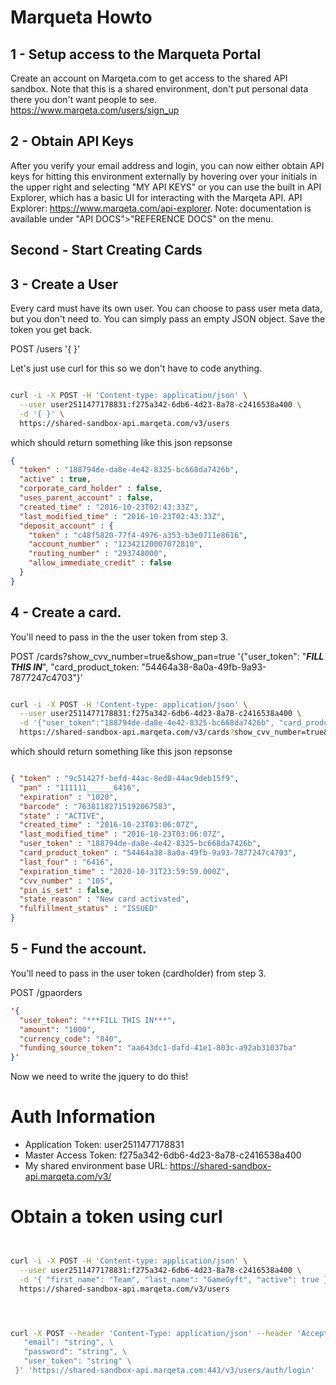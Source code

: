 # Marqueta Howto



## 1 - Setup access to the Marqueta Portal 
Create an account on Marqeta.com to get access to the shared API sandbox. Note that this is a shared environment, don't put personal data there you don't want people to see. https://www.marqeta.com/users/sign_up


## 2 - Obtain API Keys
After you verify your email address and login, you can now either obtain API keys for hitting this environment externally by hovering over your initials in the upper right and selecting "MY API KEYS" or you can use the built in API Explorer, which has a basic UI for interacting with the Marqeta API. API Explorer: https://www.marqeta.com/api-explorer. Note: documentation is available under "API DOCS">"REFERENCE DOCS" on the menu.




## Second - Start Creating Cards

## 3 - Create a User
Every card must have its own user. You can choose to pass user meta data, but you don't need to. You can simply pass an empty JSON object. Save the token you get back. 

POST /users '{ }'


Let's just use curl for this so we don't have to code anything.

```bash

curl -i -X POST -H 'Content-type: application/json' \
  --user user2511477178831:f275a342-6db6-4d23-8a78-c2416538a400 \
  -d '{ }' \
  https://shared-sandbox-api.marqeta.com/v3/users

```
which should return something like this json repsonse 

```json
{
  "token" : "188794de-da8e-4e42-8325-bc668da7426b",
  "active" : true,
  "corporate_card_holder" : false,
  "uses_parent_account" : false,
  "created_time" : "2016-10-23T02:43:33Z",
  "last_modified_time" : "2016-10-23T02:43:33Z",
  "deposit_account" : {
    "token" : "c48f5820-77f4-4976-a353-b3e0711e8616",
    "account_number" : "12342120007072810",
    "routing_number" : "293748000",
    "allow_immediate_credit" : false
  }
}
```




## 4 - Create a card. 
You'll need to pass in the the user token from step 3.

POST /cards?show_cvv_number=true&show_pan=true
'{"user_token": "***FILL THIS IN***",
  "card_product_token: "54464a38-8a0a-49fb-9a93-7877247c4703"}'


```bash

curl -i -X POST -H 'Content-type: application/json' \
  --user user2511477178831:f275a342-6db6-4d23-8a78-c2416538a400 \
  -d '{"user_token":"188794de-da8e-4e42-8325-bc668da7426b", "card_product_token": "54464a38-8a0a-49fb-9a93-7877247c4703"}' \
  https://shared-sandbox-api.marqeta.com/v3/cards?show_cvv_number=true&show_pan=true

```
which should return something like this json repsonse 

```json

{ "token" : "9c51427f-befd-44ac-8ed0-44ac9deb15f9",
  "pan" : "111111______6416",
  "expiration" : "1020",
  "barcode" : "76381182715192067583",
  "state" : "ACTIVE",
  "created_time" : "2016-10-23T03:06:07Z",
  "last_modified_time" : "2016-10-23T03:06:07Z",
  "user_token" : "188794de-da8e-4e42-8325-bc668da7426b",
  "card_product_token" : "54464a38-8a0a-49fb-9a93-7877247c4703",
  "last_four" : "6416",
  "expiration_time" : "2020-10-31T23:59:59.000Z",
  "cvv_number" : "105",
  "pin_is_set" : false,
  "state_reason" : "New card activated",
  "fulfillment_status" : "ISSUED"
}

```




## 5 - Fund the account. 
You'll need to pass in the user token (cardholder) from step 3.

POST /gpaorders
```json
'{
  "user_token": "***FILL THIS IN***",
  "amount": "1000",
  "currency_code": "840",
  "funding_source_token": "aa643dc1-dafd-41e1-803c-a92ab31037ba"
}'
```


Now we need to write the jquery to do this!










# Auth Information
- Application Token: user2511477178831
- Master Access Token: f275a342-6db6-4d23-8a78-c2416538a400
- My shared environment base URL: https://shared-sandbox-api.marqeta.com/v3/







# Obtain a token using curl

```bash


curl -i -X POST -H 'Content-type: application/json' \
  --user user2511477178831:f275a342-6db6-4d23-8a78-c2416538a400 \
  -d '{ "first_name": "Team", "last_name": "GameGyft", "active": true }' \
  https://shared-sandbox-api.marqeta.com/v3/users




curl -X POST --header 'Content-Type: application/json' --header 'Accept: application/json' --header 'Authorization: Basic dXNlcjI1MTE0NzcxNzg4MzE6ZjI3NWEzNDItNmRiNi00ZDIzLThhNzgtYzI0MTY1MzhhNDAw' -d '{ \ 
   "email": "string", \ 
   "password": "string", \ 
   "user_token": "string" \ 
 }' 'https://shared-sandbox-api.marqeta.com:443/v3/users/auth/login'


```
